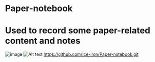 # Paper-notebook
# Used to record some paper-related content and notes
![image](https://github.com/Ice-iron/Paper-notebook/raw/master/best.jpg)
![Alt text](https://github.com/Ice-iron/Paper-notebook.git/Picture/2.png)
https://github.com/Ice-iron/Paper-notebook.git
